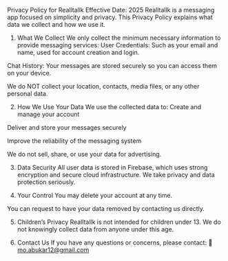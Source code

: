 Privacy Policy for Realltallk
Effective Date: 2025
Realltallk is a messaging app focused on simplicity and privacy. This Privacy Policy explains what data we collect and how we use it.

1. What We Collect
We only collect the minimum necessary information to provide messaging services:
User Credentials: Such as your email and name, used for account creation and login.


Chat History: Your messages are stored securely so you can access them on your device.


We do NOT collect your location, contacts, media files, or any other personal data.

2. How We Use Your Data
We use the collected data to:
Create and manage your account


Deliver and store your messages securely


Improve the reliability of the messaging system


We do not sell, share, or use your data for advertising.

3. Data Security
All user data is stored in Firebase, which uses strong encryption and secure cloud infrastructure. We take privacy and data protection seriously.

4. Your Control
You may delete your account at any time.


You can request to have your data removed by contacting us directly.



5. Children’s Privacy
Realltallk is not intended for children under 13. We do not knowingly collect data from anyone under this age.

6. Contact Us
If you have any questions or concerns, please contact:
 📧 mo.abukar12@gmail.com

